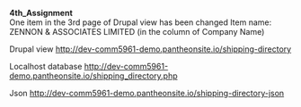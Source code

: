 <strong>4th_Assignment <br/></strong>
One item in the 3rd page of Drupal view has been changed
Item name: ZENNON & ASSOCIATES LIMITED (in the column of Company Name)

Drupal view
http://dev-comm5961-demo.pantheonsite.io/shipping-directory

Localhost database
http://dev-comm5961-demo.pantheonsite.io/shipping_directory.php

Json
http://dev-comm5961-demo.pantheonsite.io/shipping-directory-json

